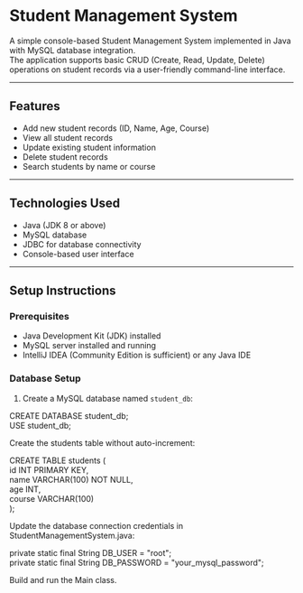 # Student Management System

A simple console-based Student Management System implemented in Java with MySQL database integration.  
The application supports basic CRUD (Create, Read, Update, Delete) operations on student records via a user-friendly command-line interface.

---

## Features

- Add new student records (ID, Name, Age, Course)  
- View all student records  
- Update existing student information  
- Delete student records  
- Search students by name or course

---

## Technologies Used

- Java (JDK 8 or above)  
- MySQL database  
- JDBC for database connectivity  
- Console-based user interface

---

## Setup Instructions

### Prerequisites

- Java Development Kit (JDK) installed  
- MySQL server installed and running  
- IntelliJ IDEA (Community Edition is sufficient) or any Java IDE

### Database Setup

1. Create a MySQL database named `student_db`:  

CREATE DATABASE student_db;  
USE student_db;


Create the students table without auto-increment:  

CREATE TABLE students (  
    id INT PRIMARY KEY,  
    name VARCHAR(100) NOT NULL,  
    age INT,  
    course VARCHAR(100)  
);

Update the database connection credentials in StudentManagementSystem.java:  

private static final String DB_USER = "root";  
private static final String DB_PASSWORD = "your_mysql_password";  

Build and run the Main class.
